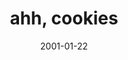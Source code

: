 ---
layout: base.njk
title : 'ahh, cookies' 
view_title : 'ahh, cookies' 
year : '2001' 
date : '2001-01-22' 
img_file : '/drawing/ahcookies.png' 
html_file : 'ahcookies' 
next_html : 'bestfriend.html' 
year_order : '7' 
permalink : "title/{{html_file}}.html"
---